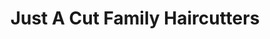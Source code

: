 ---
title: "Just A Cut Family Haircutters"
url: /branchburg-township/just-a-cut-family-haircutters/
shop: Friseur
---
